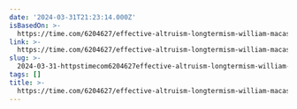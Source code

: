 ```yaml
---
date: '2024-03-31T21:23:14.000Z'
isBasedOn: >-
  https://time.com/6204627/effective-altruism-longtermism-william-macaskill-interview/
link: >-
  https://time.com/6204627/effective-altruism-longtermism-william-macaskill-interview/
slug: >-
  2024-03-31-httpstimecom6204627effective-altruism-longtermism-william-macaskill-interview
tags: []
title: >-
  https://time.com/6204627/effective-altruism-longtermism-william-macaskill-interview/
---
```


